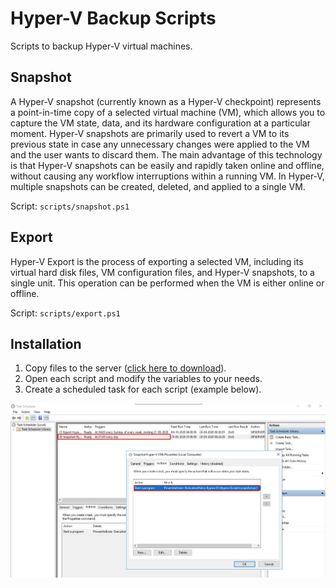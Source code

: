 # Hyper-V Backup Scripts

Scripts to backup Hyper-V virtual machines.

## Snapshot

A Hyper-V snapshot (currently known as a Hyper-V checkpoint) represents a point-in-time copy of a selected virtual machine (VM), which allows you to capture the VM state, data, and its hardware configuration at a particular moment. Hyper-V snapshots are primarily used to revert a VM to its previous state in case any unnecessary changes were applied to the VM and the user wants to discard them. The main advantage of this technology is that Hyper-V snapshots can be easily and rapidly taken online and offline, without causing any workflow interruptions within a running VM. In Hyper-V, multiple snapshots can be created, deleted, and applied to a single VM.

Script: `scripts/snapshot.ps1`

## Export

Hyper-V Export is the process of exporting a selected VM, including its virtual hard disk files, VM configuration files, and Hyper-V snapshots, to a single unit. This operation can be performed when the VM is either online or offline. 

Script: `scripts/export.ps1`

## Installation

1. Copy files to the server ([click here to download](https://github.com/vanegmondgroep/hyperv-backup/archive/master.zip)).
2. Open each script and modify the variables to your needs.
3. Create a scheduled task for each script (example below).

![Scheduled Tasks](assets/img/scheduled-tasks.jpg)
